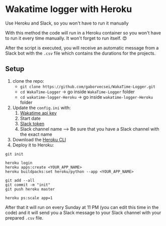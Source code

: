 # Wakatime logger with Heroku

Use Heroku and Slack, so you won't have to run it manually

With this method the code will run in a Heroku container so you won't have to run it every time manually.
It won't forget to run itself. :heart_eyes:

After the script is executed, you will receive an automatic message from a Slack bot with the `.csv` file which
contains the durations for the projects.

## Setup

1. clone the repo:
	- `git clone https://github.com/gaborvecsei/WakaTime-Logger.git`
	- `cd WakaTime-Logger` -> go inside `WakaTime-Logger` folder
	- `cd wakatime-logger-Heroku` -> go inside `wakatime-logger-Heroku` folder
2. Update the `config.ini` with:
    1. [Wakatime api key](https://wakatime.com/developers)
    2. Start date
    3. [Slack token](https://api.slack.com/custom-integrations/legacy-tokens)
    4. Slack channel name --> Be sure that you have a Slack channel with the exact name
3. Download the [Heroku CLI](https://devcenter.heroku.com/articles/heroku-cli)
4. Deploy it to Heroku:

```shell
git init

heroku login
heroku apps:create <YOUR_APP_NAME>
heroku buildpacks:set heroku/python --app <YOUR_APP_NAME>

git add --all
git commit -m "init"
git push heroku master

heroku ps:scale app=1
```

After that it will run on every Sunday at 11 PM (you can edit this time in the code) and it will send you a Slack message to your Slack channel
with your prepared `.csv` file.